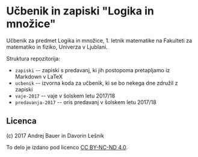 # Učbenik in zapiski "Logika in množice"

Učbenik za predmet Logika in množice, 1. letnik matematike na Fakulteti za matematiko in
fiziko, Univerza v Ljublani.

Struktura repozitorija:

* `zapiski` -- zapiski s predavanj, ki jih postopoma pretapljamo iz Markdown v LaTeX
* `ucbenik` -- izvorna koda za učbenik, ki se bo nekega dne združil z zapiski
* `vaje-2017` -- vaje v šolskem letu 2017/18
* `predavanja-2017` -- oris predavanj v šolskem letu 2017/18

## Licenca

(c) 2017 Andrej Bauer in Davorin Lešnik

To delo je izdano pod
licenco [CC BY-NC-ND 4.0](https://creativecommons.org/licenses/by-nc-nd/4.0/deed.sl).

